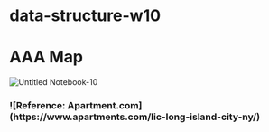 # data-structure-w10

# AAA Map
![Untitled Notebook-10](https://user-images.githubusercontent.com/57466154/141152260-3d0946f5-65bf-4036-be99-3ecc17376529.jpg)
 <h3>![Reference: Apartment.com](https://www.apartments.com/lic-long-island-city-ny/)</h3>
